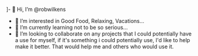 ]- 👋 Hi, I’m @robwilkens
- 👀 I’m interested in Good Food, Relaxing, Vacations...
- 🌱 I’m currently learning not to be so serious...
- 💞️ I’m looking to collaborate on any projects that I could potentially have a use for myself, if it's something i could potentially use, I'd like to help make it better.  That would help me and others who would use it.

<!---
robwilkens/robwilkens is a ✨ special ✨ repository because its `README.md` (this file) appears on your GitHub profile.
You can click the Preview link to take a look at your changes.
--->
